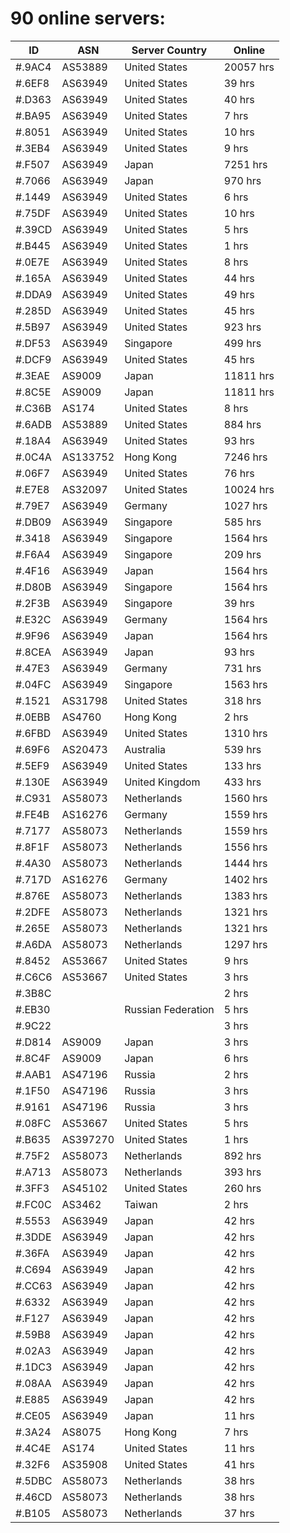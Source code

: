 # 90 online servers:

| ID | ASN | Server Country | Online |
| ------ | ------ | ------ | ------ |
| #.9AC4 | AS53889 | United States | 20057 hrs |
| #.6EF8 | AS63949 | United States | 39 hrs |
| #.D363 | AS63949 | United States | 40 hrs |
| #.BA95 | AS63949 | United States | 7 hrs |
| #.8051 | AS63949 | United States | 10 hrs |
| #.3EB4 | AS63949 | United States | 9 hrs |
| #.F507 | AS63949 | Japan | 7251 hrs |
| #.7066 | AS63949 | Japan | 970 hrs |
| #.1449 | AS63949 | United States | 6 hrs |
| #.75DF | AS63949 | United States | 10 hrs |
| #.39CD | AS63949 | United States | 5 hrs |
| #.B445 | AS63949 | United States | 1 hrs |
| #.0E7E | AS63949 | United States | 8 hrs |
| #.165A | AS63949 | United States | 44 hrs |
| #.DDA9 | AS63949 | United States | 49 hrs |
| #.285D | AS63949 | United States | 45 hrs |
| #.5B97 | AS63949 | United States | 923 hrs |
| #.DF53 | AS63949 | Singapore | 499 hrs |
| #.DCF9 | AS63949 | United States | 45 hrs |
| #.3EAE | AS9009 | Japan | 11811 hrs |
| #.8C5E | AS9009 | Japan | 11811 hrs |
| #.C36B | AS174 | United States | 8 hrs |
| #.6ADB | AS53889 | United States | 884 hrs |
| #.18A4 | AS63949 | United States | 93 hrs |
| #.0C4A | AS133752 | Hong Kong | 7246 hrs |
| #.06F7 | AS63949 | United States | 76 hrs |
| #.E7E8 | AS32097 | United States | 10024 hrs |
| #.79E7 | AS63949 | Germany | 1027 hrs |
| #.DB09 | AS63949 | Singapore | 585 hrs |
| #.3418 | AS63949 | Singapore | 1564 hrs |
| #.F6A4 | AS63949 | Singapore | 209 hrs |
| #.4F16 | AS63949 | Japan | 1564 hrs |
| #.D80B | AS63949 | Singapore | 1564 hrs |
| #.2F3B | AS63949 | Singapore | 39 hrs |
| #.E32C | AS63949 | Germany | 1564 hrs |
| #.9F96 | AS63949 | Japan | 1564 hrs |
| #.8CEA | AS63949 | Japan | 93 hrs |
| #.47E3 | AS63949 | Germany | 731 hrs |
| #.04FC | AS63949 | Singapore | 1563 hrs |
| #.1521 | AS31798 | United States | 318 hrs |
| #.0EBB | AS4760 | Hong Kong | 2 hrs |
| #.6FBD | AS63949 | United States | 1310 hrs |
| #.69F6 | AS20473 | Australia | 539 hrs |
| #.5EF9 | AS63949 | United States | 133 hrs |
| #.130E | AS63949 | United Kingdom | 433 hrs |
| #.C931 | AS58073 | Netherlands | 1560 hrs |
| #.FE4B | AS16276 | Germany | 1559 hrs |
| #.7177 | AS58073 | Netherlands | 1559 hrs |
| #.8F1F | AS58073 | Netherlands | 1556 hrs |
| #.4A30 | AS58073 | Netherlands | 1444 hrs |
| #.717D | AS16276 | Germany | 1402 hrs |
| #.876E | AS58073 | Netherlands | 1383 hrs |
| #.2DFE | AS58073 | Netherlands | 1321 hrs |
| #.265E | AS58073 | Netherlands | 1321 hrs |
| #.A6DA | AS58073 | Netherlands | 1297 hrs |
| #.8452 | AS53667 | United States | 9 hrs |
| #.C6C6 | AS53667 | United States | 3 hrs |
| #.3B8C |  |  | 2 hrs |
| #.EB30 |  | Russian Federation | 5 hrs |
| #.9C22 |  |  | 3 hrs |
| #.D814 | AS9009 | Japan | 3 hrs |
| #.8C4F | AS9009 | Japan | 6 hrs |
| #.AAB1 | AS47196 | Russia | 2 hrs |
| #.1F50 | AS47196 | Russia | 3 hrs |
| #.9161 | AS47196 | Russia | 3 hrs |
| #.08FC | AS53667 | United States | 5 hrs |
| #.B635 | AS397270 | United States | 1 hrs |
| #.75F2 | AS58073 | Netherlands | 892 hrs |
| #.A713 | AS58073 | Netherlands | 393 hrs |
| #.3FF3 | AS45102 | United States | 260 hrs |
| #.FC0C | AS3462 | Taiwan | 2 hrs |
| #.5553 | AS63949 | Japan | 42 hrs |
| #.3DDE | AS63949 | Japan | 42 hrs |
| #.36FA | AS63949 | Japan | 42 hrs |
| #.C694 | AS63949 | Japan | 42 hrs |
| #.CC63 | AS63949 | Japan | 42 hrs |
| #.6332 | AS63949 | Japan | 42 hrs |
| #.F127 | AS63949 | Japan | 42 hrs |
| #.59B8 | AS63949 | Japan | 42 hrs |
| #.02A3 | AS63949 | Japan | 42 hrs |
| #.1DC3 | AS63949 | Japan | 42 hrs |
| #.08AA | AS63949 | Japan | 42 hrs |
| #.E885 | AS63949 | Japan | 42 hrs |
| #.CE05 | AS63949 | Japan | 11 hrs |
| #.3A24 | AS8075 | Hong Kong | 7 hrs |
| #.4C4E | AS174 | United States | 11 hrs |
| #.32F6 | AS35908 | United States | 41 hrs |
| #.5DBC | AS58073 | Netherlands | 38 hrs |
| #.46CD | AS58073 | Netherlands | 38 hrs |
| #.B105 | AS58073 | Netherlands | 37 hrs |

